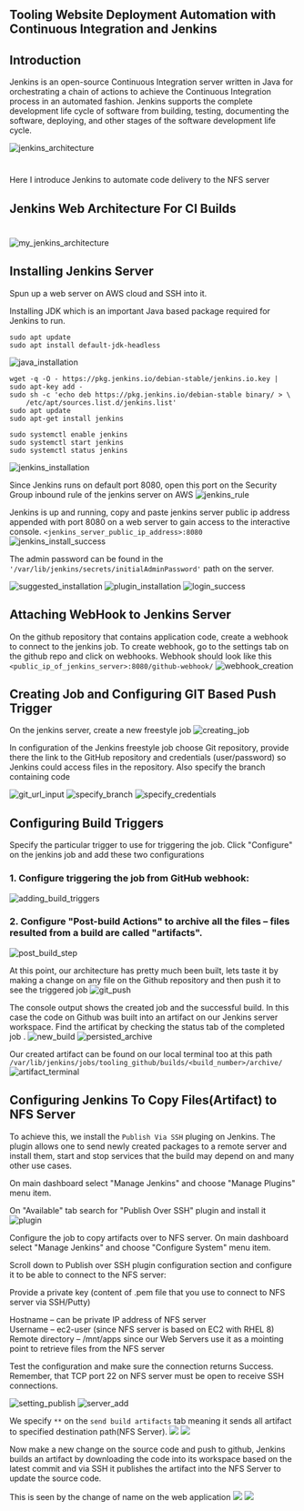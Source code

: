 ## Tooling Website Deployment Automation with Continuous Integration and Jenkins


## Introduction
Jenkins is an open-source Continuous Integration server written in Java for orchestrating a chain of actions to achieve the Continuous Integration process in an automated fashion. Jenkins supports the complete development life cycle of software from building, testing, documenting the software, deploying, and other stages of the software development life cycle.

![jenkins_architecture](./Img/jenkins-continuous-integration-min.png)
#

Here I introduce Jenkins to automate code delivery to the NFS server


## Jenkins Web Architecture For CI Builds
#
 
![my_jenkins_architecture](./Img/2022-10-05_050932.png)

## Installing Jenkins Server

Spun up a web server on AWS cloud and SSH into it.

Installing JDK which is an important Java based package required for Jenkins to run.
```
sudo apt update
sudo apt install default-jdk-headless
```
![java_installation](./Img/1.java_installation.jpg)

```
wget -q -O - https://pkg.jenkins.io/debian-stable/jenkins.io.key | sudo apt-key add -
sudo sh -c 'echo deb https://pkg.jenkins.io/debian-stable binary/ > \
    /etc/apt/sources.list.d/jenkins.list'
sudo apt update
sudo apt-get install jenkins

sudo systemctl enable jenkins
sudo systemctl start jenkins
sudo systemctl status jenkins
```
![jenkins_installation](./Img/2.jenkins_installation_status.jpg)

Since Jenkins runs on default port 8080, open this port on the Security Group inbound rule of the jenkins server on AWS 
![jenkins_rule](./Img/3.jenkins_sg_rule.jpg)

Jenkins is up and running, copy and paste jenkins server public ip address appended with port 8080 on a web server to gain access to the interactive console. `<jenkins_server_public_ip_address>:8080`
![jenkins_install_success](./Img/4.jenkins_install_success.jpg)

The admin password can be found in the `'/var/lib/jenkins/secrets/initialAdminPassword'` path on the server.

![suggested_installation](./Img/5.suggested_install.jpg)
![plugin_installation](./Img/6.plugin_installation.jpg)
![login_success](./Img/7.login_success.jpg)

## Attaching WebHook to Jenkins Server

On the github repository that contains application code, create a webhook to connect to the jenkins job. To create webhook, go to the settings tab on the github repo and click on webhooks.
Webhook should look like this `<public_ip_of_jenkins_server>:8080/github-webhook/`
![webhook_creation](./Img/8.webhook_creation.jpg)

## Creating Job and Configuring GIT Based Push Trigger

On the jenkins server, create a new freestyle job
![creating_job](./Img/9.creating_job.jpg)

In configuration of the Jenkins freestyle job choose Git repository, provide there the link to the GitHub repository and credentials (user/password) so Jenkins could access files in the repository. Also specify the branch containing code

![git_url_input](./Img/10.git_url_input.jpg)
![specify_branch](./Img/11.specify_branch.jpg)
![specify_credentials](./Img/12.specify-credentials.jpg)

## Configuring Build Triggers

Specify the particular trigger to use for triggering the job. Click "Configure" on the jenkins job and add these two configurations

### 1. Configure triggering the job from GitHub webhook:

![adding_build_triggers](./Img/13.adding_build_triggers.jpg)

### 2. Configure "Post-build Actions" to archive all the files – files resulted from a build are called "artifacts".

![post_build_step](./Img/14.post_build_step.jpg)

At this point, our architecture has pretty much been built, lets taste it by making a change on any file on the Github repository and then push it to see the triggered job
![git_push](./Img/15.github_push.jpg)

The console output shows the created job and the successful build.
In this case the code on Github was built into an artifact on our Jenkins server workspace. Find the artificat by checking the status tab of the completed job .
![new_build](./Img/16.new_build.jpg)
![persisted_archive](./Img/17.persisted_archive.jpg)

Our created artifact can be found on our local terminal too at this path 
`/var/lib/jenkins/jobs/tooling_github/builds/<build_number>/archive/`
![artifact_terminal](./Img/18.artifact_terminal.jpg)


## Configuring Jenkins To Copy Files(Artifact) to NFS Server

To achieve this, we install the `Publish Via SSH` pluging on Jenkins.
The plugin allows one to send newly created packages to a remote server and install them, start and stop services that the build may depend on and many other use cases.

On main dashboard select "Manage Jenkins" and choose "Manage Plugins" menu item.

On "Available" tab search for "Publish Over SSH" plugin and install it
![plugin](./Img/19.plugin.jpg)

Configure the job to copy artifacts over to NFS server.
On main dashboard select "Manage Jenkins" and choose "Configure System" menu item.

Scroll down to Publish over SSH plugin configuration section and configure it to be able to connect to the NFS server:

Provide a private key (content of .pem file that you use to connect to NFS server via SSH/Putty)

Hostname – can be private IP address of NFS server <br/>
Username – ec2-user (since NFS server is based on EC2 with RHEL 8) <br/>
Remote directory – /mnt/apps since our Web Servers use it as a mointing point to retrieve files from the NFS server

Test the configuration and make sure the connection returns Success. Remember, that TCP port 22 on NFS server must be open to receive SSH connections.

![setting_publish](./Img/20.setting_pos.jpg)
![server_add](./Img/21.server_add.jpg)

We specify `**` on the `send build artifacts` tab meaning it sends all artifact to specified destination path(NFS Server). 
![](./Img/22.archive_path.jpg)
![](./Img/23.archive_path2.jpg)

Now make a new change on the source code and push to github, Jenkins builds an artifact by downloading the code into its workspace based on the latest commit and via SSH it publishes the artifact into the NFS Server to update the source code. 

This is seen by the change of name on the web application
![](./Img/24.new_changes.jpg)
![](./Img/25.new_change_updated.jpg)
